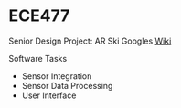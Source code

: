 # ECE477
Senior Design Project: AR Ski Googles
[Wiki](https://github.com/mitchellciupak/ECE477/wiki)

Software Tasks
- Sensor Integration
- Sensor Data Processing
- User Interface


